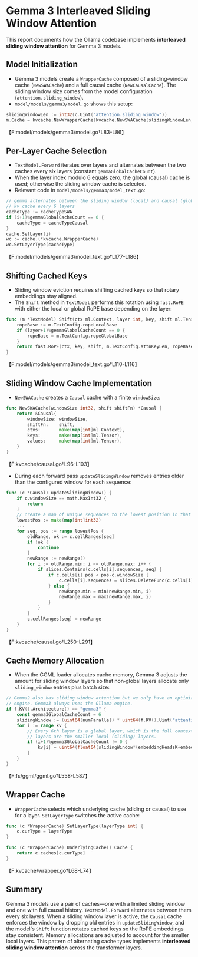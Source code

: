# Gemma 3 Interleaved Sliding Window Attention

This report documents how the Ollama codebase implements **interleaved sliding window attention** for Gemma 3 models.

## Model Initialization
- Gemma 3 models create a `WrapperCache` composed of a sliding‑window cache (`NewSWACache`) and a full causal cache (`NewCausalCache`). The sliding window size comes from the model configuration (`attention.sliding_window`).
- `model/models/gemma3/model.go` shows this setup:

```go
slidingWindowLen := int32(c.Uint("attention.sliding_window"))
m.Cache = kvcache.NewWrapperCache(kvcache.NewSWACache(slidingWindowLen, m.Shift), kvcache.NewCausalCache(m.Shift))
```
【F:model/models/gemma3/model.go†L83-L86】

## Per‑Layer Cache Selection
- `TextModel.Forward` iterates over layers and alternates between the two caches every six layers (constant `gemmaGlobalCacheCount`).
- When the layer index modulo 6 equals zero, the global (causal) cache is used; otherwise the sliding window cache is selected.
- Relevant code in `model/models/gemma3/model_text.go`:

```go
// gemma alternates between the sliding window (local) and causal (global)
// kv cache every 6 layers
cacheType := cacheTypeSWA
if (i+1)%gemmaGlobalCacheCount == 0 {
    cacheType = cacheTypeCausal
}
cache.SetLayer(i)
wc := cache.(*kvcache.WrapperCache)
wc.SetLayerType(cacheType)
```
【F:model/models/gemma3/model_text.go†L177-L186】

## Shifting Cached Keys
- Sliding window eviction requires shifting cached keys so that rotary embeddings stay aligned.
- The `Shift` method in `TextModel` performs this rotation using `fast.RoPE` with either the local or global RoPE base depending on the layer:

```go
func (m *TextModel) Shift(ctx ml.Context, layer int, key, shift ml.Tensor) (ml.Tensor, error) {
    ropeBase := m.TextConfig.ropeLocalBase
    if (layer+1)%gemmaGlobalCacheCount == 0 {
        ropeBase = m.TextConfig.ropeGlobalBase
    }
    return fast.RoPE(ctx, key, shift, m.TextConfig.attnKeyLen, ropeBase, m.TextConfig.ropeScale, rope.WithTypeNeoX()), nil
}
```
【F:model/models/gemma3/model_text.go†L110-L116】

## Sliding Window Cache Implementation
- `NewSWACache` creates a `Causal` cache with a finite `windowSize`:

```go
func NewSWACache(windowSize int32, shift shiftFn) *Causal {
    return &Causal{
        windowSize: windowSize,
        shiftFn:    shift,
        ctxs:       make(map[int]ml.Context),
        keys:       make(map[int]ml.Tensor),
        values:     make(map[int]ml.Tensor),
    }
}
```
【F:kvcache/causal.go†L96-L103】

- During each forward pass `updateSlidingWindow` removes entries older than the configured window for each sequence:

```go
func (c *Causal) updateSlidingWindow() {
    if c.windowSize == math.MaxInt32 {
        return
    }
    // create a map of unique sequences to the lowest position in that sequence
    lowestPos := make(map[int]int32)
    ...
    for seq, pos := range lowestPos {
        oldRange, ok := c.cellRanges[seq]
        if !ok {
            continue
        }
        newRange := newRange()
        for i := oldRange.min; i <= oldRange.max; i++ {
            if slices.Contains(c.cells[i].sequences, seq) {
                if c.cells[i].pos < pos-c.windowSize {
                    c.cells[i].sequences = slices.DeleteFunc(c.cells[i].sequences, func(s int) bool { return s == seq })
                } else {
                    newRange.min = min(newRange.min, i)
                    newRange.max = max(newRange.max, i)
                }
            }
        }
        c.cellRanges[seq] = newRange
    }
}
```
【F:kvcache/causal.go†L250-L291】

## Cache Memory Allocation
- When the GGML loader allocates cache memory, Gemma 3 adjusts the amount for sliding window layers so that non‑global layers allocate only `sliding_window` entries plus batch size:

```go
// Gemma2 also has sliding window attention but we only have an optimized implementation in the Ollama
// engine. Gemma3 always uses the Ollama engine.
if f.KV().Architecture() == "gemma3" {
    const gemma3GlobalCacheCount = 6
    slidingWindow := (uint64(numParallel) * uint64(f.KV().Uint("attention.sliding_window"))) + batch
    for i := range kv {
        // Every 6th layer is a global layer, which is the full context size that has already been set. The other
        // layers are the smaller local (sliding) layers.
        if (i+1)%gemma3GlobalCacheCount != 0 {
            kv[i] = uint64(float64(slidingWindow*(embeddingHeadsK+embeddingHeadsV)*headsKV) * bytesPerElement)
        }
    }
}
```
【F:fs/ggml/ggml.go†L558-L587】

## Wrapper Cache
- `WrapperCache` selects which underlying cache (sliding or causal) to use for a layer. `SetLayerType` switches the active cache:

```go
func (c *WrapperCache) SetLayerType(layerType int) {
    c.curType = layerType
}

func (c *WrapperCache) UnderlyingCache() Cache {
    return c.caches[c.curType]
}
```
【F:kvcache/wrapper.go†L68-L74】

## Summary
Gemma 3 models use a pair of caches—one with a limited sliding window and one with full causal history. `TextModel.Forward` alternates between them every six layers. When a sliding window layer is active, the `Causal` cache enforces the window by dropping old entries in `updateSlidingWindow`, and the model's `Shift` function rotates cached keys so the RoPE embeddings stay consistent. Memory allocations are adjusted to account for the smaller local layers. This pattern of alternating cache types implements **interleaved sliding window attention** across the transformer layers.
